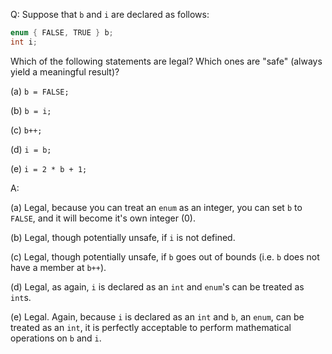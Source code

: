 Q: Suppose that `b` and `i` are declared as follows:

```c
enum { FALSE, TRUE } b;
int i;
```

Which of the following statements are legal? Which ones are "safe" (always yield
a meaningful result)?

(a) `b = FALSE;`

(b) `b = i;`

(c) `b++;`

(d) `i = b;`

(e) `i = 2 * b + 1;`

A:

(a) Legal, because you can treat an `enum` as an integer, you can set `b` to
`FALSE`, and it will become it's own integer ($0$).

(b) Legal, though potentially unsafe, if `i` is not defined.

(c) Legal, though potentially unsafe, if `b` goes out of bounds (i.e. `b` does
not have a member at `b++`).

(d) Legal, as again, `i` is declared as an `int` and `enum`'s can be treated as
`int`s.

(e) Legal. Again, because `i` is declared as an `int` and `b`, an `enum`, can be
treated as an `int`, it is perfectly acceptable to perform mathematical
operations on `b` and `i`.

